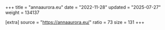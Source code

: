 +++
title = "annaaurora.eu"
date = "2022-11-28"
updated = "2025-07-27"
weight = 134137

[extra]
source = "https://annaaurora.eu/"
ratio = 73
size = 131
+++
